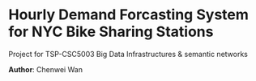 # Hourly Demand Forcasting System for NYC Bike Sharing Stations

Project for TSP-CSC5003 Big Data Infrastructures & semantic networks

**Author**: Chenwei Wan
